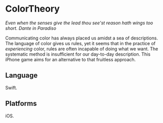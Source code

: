 # ColorTheory

*Even when the senses give the lead thou see'st reason hath wings too short.*
<cite>Dante in *Paradiso*</cite>


Communicating color has always placed us amidst a sea of descriptions. The language of color gives us rules, yet it seems that in the practice of *experiencing* color, rules are often incapable of doing what we want. The systematic method is insufficient for our day-to-day description. This iPhone game aims for an alternative to that fruitless approach. 



## Language

Swift.

## Platforms

iOS.

